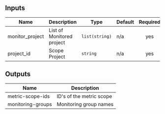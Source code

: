 <!-- BEGINNING OF PRE-COMMIT-TERRAFORM DOCS HOOK -->
## Inputs

| Name | Description | Type | Default | Required |
|------|-------------|------|---------|:--------:|
| monitor\_project | List of Monitored project | `list(string)` | n/a | yes |
| project\_id | Scope Project | `string` | n/a | yes |

## Outputs

| Name | Description |
|------|-------------|
| metric-scope-ids | ID's of the metric scope |
| monitoring-groups | Monitoring group names |

<!-- END OF PRE-COMMIT-TERRAFORM DOCS HOOK -->

